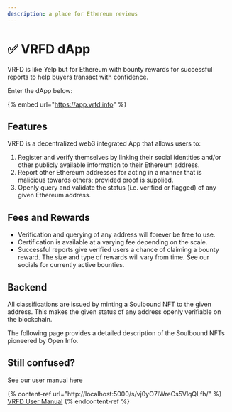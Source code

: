 ```yaml
---
description: a place for Ethereum reviews
---
```


# ✅ VRFD dApp

VRFD is like Yelp but for Ethereum with bounty rewards for successful reports to help buyers transact with confidence.

Enter the dApp below:

{% embed url="https://app.vrfd.info" %}

## Features

VRFD is a decentralized web3 integrated App that allows users to:

1. Register and verify themselves by linking their social identities and/or other publicly available information to their Ethereum address.
2. Report other Ethereum addresses for acting in a manner that is malicious towards others; provided proof is supplied.
3. Openly query and validate the status (i.e. verified or flagged) of any given Ethereum address.

## Fees and Rewards

* Verification and querying of any address will forever be free to use.&#x20;
* Certification is available at a varying fee depending on the scale.
* Successful reports give verified users a chance of claiming a bounty reward. The size and type of rewards will vary from time. See our socials for currently active bounties.

## Backend

All classifications are issued by minting a Soulbound NFT to the given address. This makes the given status of any address openly verifiable on the blockchain.

The following page provides a detailed description of the Soulbound NFTs pioneered by Open Info.

## Still confused?&#x20;

See our user manual here

{% content-ref url="http://localhost:5000/s/vj0yO7IWreCs5VlqQLfh/" %}
[VRFD User Manual](http://localhost:5000/s/vj0yO7IWreCs5VlqQLfh/)
{% endcontent-ref %}
